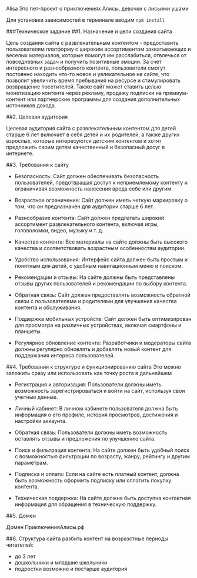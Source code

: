 ﻿Alisa
Это пет-проект о приключенияx Алисы, девочки с лисьими ушами

Для установки зависимостей в терминале вводим `npm install`


###Техническое задание
##1. Назначение и цели создания сайта

Цель создания сайта с развлекательным контентом - предоставить пользователям платформу с широким ассортиментом захватывающих и веселых материалов, которые помогут им расслабиться, отвлечься от повседневных задач и получить позитивные эмоции. За счет интересного и разнообразного контента, пользователи смогут постоянно находить что-то новое и увлекательное на сайте, что позволит увеличить время пребывания на ресурсе и стимулировать возвращение посетителей. Также сайт может ставить целью монетизацию контента через рекламу, продажу подписки на премиум-контент или партнерские программы для создания дополнительных источников дохода.

##2. Целевая аудитория

Целевая аудитория сайта с развлекательным контентом для детей старше 6 лет включает в себя детей и их родителей, а также других взрослых, которые интересуются детским контентом и хотят предложить своим детям качественный и безопасный досуг в интернете.

##3. Требования к сайту

- Безопасность: Сайт должен обеспечивать безопасность пользователей, предотвращая доступ к неприемлемому контенту и ограничивая возможность нанесения вреда себе или другим.

- Возрастное ограничение: Сайт должен иметь четкую маркировку о том, что он предназначен для аудитории старше 6 лет.

- Разнообразие контента: Сайт должен предлагать широкий ассортимент развлекательного контента, включая игры, головоломки, видео, музыку и т. д.

- Качество контента: Все материалы на сайте должны быть высокого качества и соответствовать возрастным особенностям аудитории.

- Удобство использования: Интерфейс сайта должен быть простым и понятным для детей, с удобным навигационным меню и поиском.

- Рекомендации и отзывы: На сайте должны быть представлены отзывы других пользователей и рекомендации по выбору контента.

- Обратная связь: Сайт должен предоставлять возможность обратной связи с пользователями и родителями для улучшения качества контента и обслуживания.

- Поддержка мобильных устройств: Сайт должен быть оптимизирован для просмотра на различных устройствах, включая смартфоны и планшеты.

- Регулярное обновление контента: Разработчики и модераторы сайта должны регулярно обновлять и добавлять новый контент для поддержания интереса пользователей.

##4. Требования к структуре и функционированию сайта
Это можно заложить сразу или использовать как точку роста в дальнейшем

- Регистрация и авторизация: Пользователи должны иметь возможность зарегистрироваться и войти на сайт, используя свои учетные данные.

- Личный кабинет: В личном кабинете пользователя должна быть информация о его профиле, история просмотров, достижения и настройки аккаунта.

- Обратная связь: Пользователи должны иметь возможность оставлять отзывы и предложения по улучшению сайта.

- Поиск и фильтрация контента: На сайте должен быть удобный поиск с возможностью фильтрации по возрасту, жанру, рейтингу и другим параметрам.

- Подписка и оплата: Если на сайте есть платный контент, должна быть возможность оформить подписку или оплатить покупку контента.

- Техническая поддержка: На сайте должна быть доступна контактная информация для обращения в техническую поддержку.
  
##5. Домен

Домен ПриключенияАлисы.рф

##6. Структура сайта
разбить контент на возразстные периоды читателей:

- до 3 лет
- дошкольники и младшие школьники
- подростки
возможно и постарше аудитория
